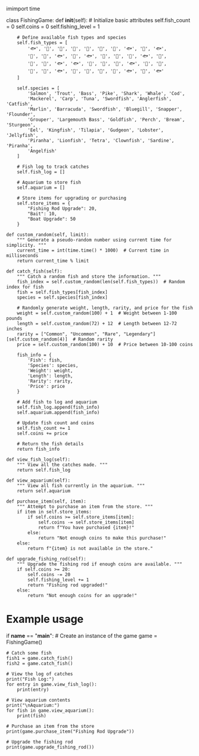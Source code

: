 imimport time

class FishingGame:
    def __init__(self):
        # Initialize basic attributes
        self.fish_count = 0
        self.coins = 0
        self.fishing_level = 1

        # Define available fish types and species
        self.fish_types = [
            '🐟', '🐠', '🐡', '🦈', '🐋', '🐠', '🐡', '🐟', '🐠', '🐟',
            '🐋', '🐡', '🐟', '🐠', '🐟', '🐠', '🐡', '🐠', '🐟', '🐋',
            '🐡', '🐠', '🐟', '🐟', '🐠', '🐋', '🐠', '🐟', '🐋', '🐠',
            '🐠', '🐡', '🐟', '🐋', '🐠', '🐠', '🐡', '🐟', '🐋', '🐟'
        ]

        self.species = [
            'Salmon', 'Trout', 'Bass', 'Pike', 'Shark', 'Whale', 'Cod',
            'Mackerel', 'Carp', 'Tuna', 'Swordfish', 'Anglerfish', 'Catfish',
            'Marlin', 'Barracuda', 'Swordfish', 'Bluegill', 'Snapper', 'Flounder',
            'Grouper', 'Largemouth Bass', 'Goldfish', 'Perch', 'Bream', 'Sturgeon',
            'Eel', 'Kingfish', 'Tilapia', 'Gudgeon', 'Lobster', 'Jellyfish',
            'Piranha', 'Lionfish', 'Tetra', 'Clownfish', 'Sardine', 'Piranha',
            'Angelfish'
        ]

        # Fish log to track catches
        self.fish_log = []

        # Aquarium to store fish
        self.aquarium = []

        # Store items for upgrading or purchasing
        self.store_items = {
            "Fishing Rod Upgrade": 20,
            "Bait": 10,
            "Boat Upgrade": 50
        }

    def custom_random(self, limit):
        """ Generate a pseudo-random number using current time for simplicity. """
        current_time = int(time.time() * 1000)  # Current time in milliseconds
        return current_time % limit

    def catch_fish(self):
        """ Catch a random fish and store the information. """
        fish_index = self.custom_random(len(self.fish_types))  # Random index for fish
        fish = self.fish_types[fish_index]
        species = self.species[fish_index]

        # Randomly generate weight, length, rarity, and price for the fish
        weight = self.custom_random(100) + 1  # Weight between 1-100 pounds
        length = self.custom_random(72) + 12  # Length between 12-72 inches
        rarity = ["Common", "Uncommon", "Rare", "Legendary"][self.custom_random(4)]  # Random rarity
        price = self.custom_random(100) + 10  # Price between 10-100 coins

        fish_info = {
            'Fish': fish,
            'Species': species,
            'Weight': weight,
            'Length': length,
            'Rarity': rarity,
            'Price': price
        }

        # Add fish to log and aquarium
        self.fish_log.append(fish_info)
        self.aquarium.append(fish_info)

        # Update fish count and coins
        self.fish_count += 1
        self.coins += price

        # Return the fish details
        return fish_info

    def view_fish_log(self):
        """ View all the catches made. """
        return self.fish_log

    def view_aquarium(self):
        """ View all fish currently in the aquarium. """
        return self.aquarium

    def purchase_item(self, item):
        """ Attempt to purchase an item from the store. """
        if item in self.store_items:
            if self.coins >= self.store_items[item]:
                self.coins -= self.store_items[item]
                return f"You have purchased {item}!"
            else:
                return "Not enough coins to make this purchase!"
        else:
            return f"{item} is not available in the store."

    def upgrade_fishing_rod(self):
        """ Upgrade the fishing rod if enough coins are available. """
        if self.coins >= 20:
            self.coins -= 20
            self.fishing_level += 1
            return "Fishing rod upgraded!"
        else:
            return "Not enough coins for an upgrade!"

# Example usage
if __name__ == "__main__":
    # Create an instance of the game
    game = FishingGame()

    # Catch some fish
    fish1 = game.catch_fish()
    fish2 = game.catch_fish()

    # View the log of catches
    print("Fish Log:")
    for entry in game.view_fish_log():
        print(entry)

    # View aquarium contents
    print("\nAquarium:")
    for fish in game.view_aquarium():
        print(fish)

    # Purchase an item from the store
    print(game.purchase_item("Fishing Rod Upgrade"))

    # Upgrade the fishing rod
    print(game.upgrade_fishing_rod())
